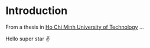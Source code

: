 # Introduction

From a thesis in [Ho Chi Minh University of Technology](https://hcmut.edu.vn/) ...

Hello super star :v:

